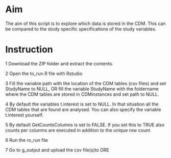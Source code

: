 # Aim
The aim of this script is to explore which data is stored in the CDM. This can be compared to the study specific specifications of the study variables.

# Instruction

1 Download the ZIP folder and extract the contents.

2 Open the to_run.R file with Rstudio

3 Fill the variable path with the location of the CDM tables (csv files) and set StudyName to NULL, OR fill the variable StudyName with the foldername where the CDM tables are stored in CDMinstances and set path to NULL. 

4 By default the variables t.interest is set to NULL. In that situation all the CDM tables that are found are analysed. You can also specify the variable t.interest    yourself.

5 By default GetCountsColumns is set to FALSE. If you set this to TRUE also counts per columns are executed in addition to the unique row count.

6 Run the ro_run file

7 Go to g_output and upload the csv file(s)to DRE
